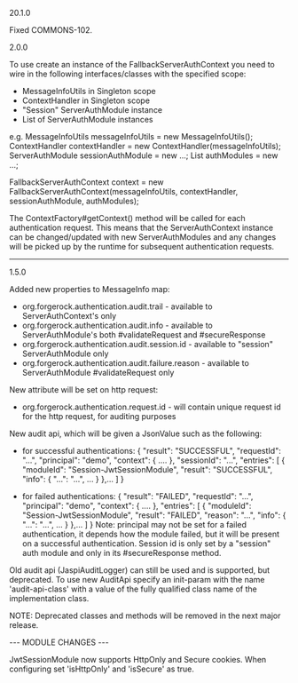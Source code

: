 20.1.0

Fixed COMMONS-102.

2.0.0

To use create an instance of the FallbackServerAuthContext you need to wire in the following interfaces/classes with
the specified scope:
* MessageInfoUtils in Singleton scope
* ContextHandler in Singleton scope
* "Session" ServerAuthModule instance
* List of ServerAuthModule instances 

e.g.
MessageInfoUtils messageInfoUtils = new MessageInfoUtils();
ContextHandler contextHandler = new ContextHandler(messageInfoUtils);
ServerAuthModule sessionAuthModule = new ...;
List<ServerAuthModule> authModules = new ...;

FallbackServerAuthContext context = new FallbackServerAuthContext(messageInfoUtils, contextHandler, sessionAuthModule, authModules);



The ContextFactory#getContext() method will be called for each authentication request. This means that the 
ServerAuthContext instance can be changed/updated with new ServerAuthModules and any changes will be picked up by the 
runtime for subsequent authentication requests.





-----------------------------------------

1.5.0

Added new properties to MessageInfo map:
* org.forgerock.authentication.audit.trail - available to ServerAuthContext's only
* org.forgerock.authentication.audit.info - available to ServerAuthModule's both #validateRequest and #secureResponse
* org.forgerock.authentication.audit.session.id - available to "session" ServerAuthModule only
* org.forgerock.authentication.audit.failure.reason - available to ServerAuthModule #validateRequest only


New attribute will be set on http request:
* org.forgerock.authentication.request.id - will contain unique request id for the http request, for auditing purposes


New audit api, which will be given a JsonValue such as the following:
* for successful authentications:
 {
   "result": "SUCCESSFUL",
   "requestId": "...",
   "principal": "demo",
   "context": {
       ....
   },
   "sessionId": "...",
   "entries": [
     {
       "moduleId": "Session-JwtSessionModule",
       "result": "SUCCESSFUL",
       "info": {
         "...": "...",
         ...
       }
     },...
   ]
 }
 
* for failed authentications:
 {
    "result": "FAILED",
    "requestId": "...",
    "principal": "demo",
    "context": {
        ....
    },
    "entries": [
      {
        "moduleId": "Session-JwtSessionModule",
        "result": "FAILED",
        "reason": "...",
        "info": {
          "...": "...",
          ...
        }
      },...
    ]
  }
Note: principal may not be set for a failed authentication, it depends how the module failed, but it will be present on
  a successful authentication. Session id is only set by a "session" auth module and only in its #secureResponse method.
  
  
Old audit api (JaspiAuditLogger) can still be used and is supported, but deprecated. To use new AuditApi specify an 
init-param with the name 'audit-api-class' with a value of the fully qualified class name of the implementation class.


NOTE: Deprecated classes and methods will be removed in the next major release.


--- MODULE CHANGES ---

JwtSessionModule now supports HttpOnly and Secure cookies. When configuring set 'isHttpOnly' and 'isSecure' as true.
